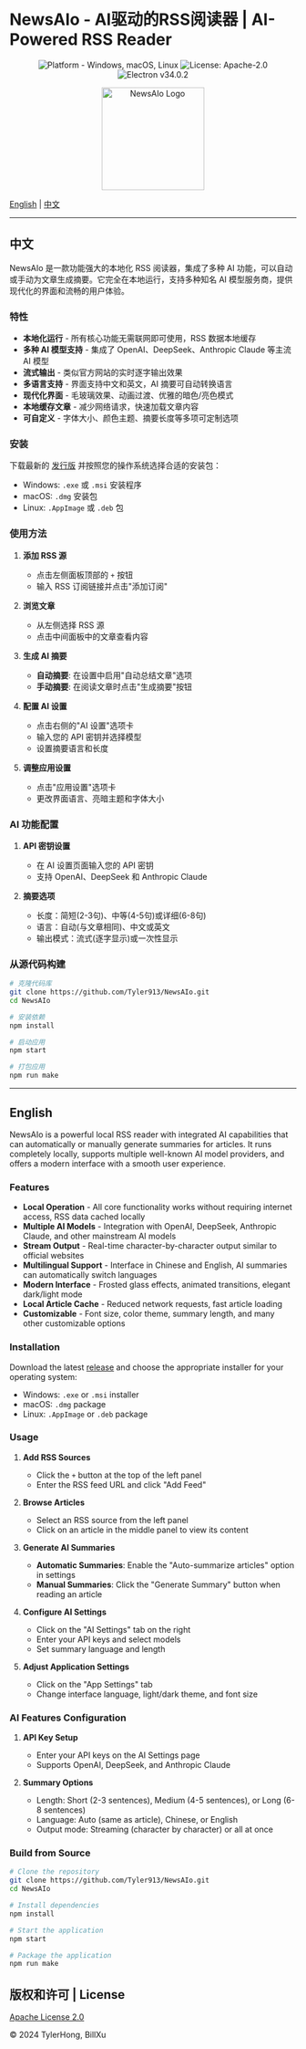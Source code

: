 # NewsAIo - AI驱动的RSS阅读器 | AI-Powered RSS Reader

<div align="center">
  <img src="https://img.shields.io/badge/platform-Windows%20%7C%20macOS%20%7C%20Linux-blue" alt="Platform - Windows, macOS, Linux">
  <img src="https://img.shields.io/badge/license-Apache--2.0-green" alt="License: Apache-2.0">
  <img src="https://img.shields.io/badge/Electron-v34.0.2-teal" alt="Electron v34.0.2">
</div>

<p align="center">
  <img src="https://raw.githubusercontent.com/Tyler913/NewsAIo/main/assets/logo.png" alt="NewsAIo Logo" width="180">
</p>

[English](#english) | [中文](#中文)

---

## 中文

NewsAIo 是一款功能强大的本地化 RSS 阅读器，集成了多种 AI 功能，可以自动或手动为文章生成摘要。它完全在本地运行，支持多种知名 AI 模型服务商，提供现代化的界面和流畅的用户体验。

### 特性

- **本地化运行** - 所有核心功能无需联网即可使用，RSS 数据本地缓存
- **多种 AI 模型支持** - 集成了 OpenAI、DeepSeek、Anthropic Claude 等主流 AI 模型
- **流式输出** - 类似官方网站的实时逐字输出效果
- **多语言支持** - 界面支持中文和英文，AI 摘要可自动转换语言
- **现代化界面** - 毛玻璃效果、动画过渡、优雅的暗色/亮色模式
- **本地缓存文章** - 减少网络请求，快速加载文章内容
- **可自定义** - 字体大小、颜色主题、摘要长度等多项可定制选项

### 安装

下载最新的 [发行版](https://github.com/Tyler913/NewsAIo/releases) 并按照您的操作系统选择合适的安装包：

- Windows: `.exe` 或 `.msi` 安装程序
- macOS: `.dmg` 安装包
- Linux: `.AppImage` 或 `.deb` 包

### 使用方法

1. **添加 RSS 源**
   - 点击左侧面板顶部的 `+` 按钮
   - 输入 RSS 订阅链接并点击"添加订阅"

2. **浏览文章**
   - 从左侧选择 RSS 源
   - 点击中间面板中的文章查看内容

3. **生成 AI 摘要**
   - **自动摘要**: 在设置中启用"自动总结文章"选项
   - **手动摘要**: 在阅读文章时点击"生成摘要"按钮

4. **配置 AI 设置**
   - 点击右侧的"AI 设置"选项卡
   - 输入您的 API 密钥并选择模型
   - 设置摘要语言和长度

5. **调整应用设置**
   - 点击"应用设置"选项卡
   - 更改界面语言、亮暗主题和字体大小

### AI 功能配置

1. **API 密钥设置**
   - 在 AI 设置页面输入您的 API 密钥
   - 支持 OpenAI、DeepSeek 和 Anthropic Claude

2. **摘要选项**
   - 长度：简短(2-3句)、中等(4-5句)或详细(6-8句)
   - 语言：自动(与文章相同)、中文或英文
   - 输出模式：流式(逐字显示)或一次性显示

### 从源代码构建

```bash
# 克隆代码库
git clone https://github.com/Tyler913/NewsAIo.git
cd NewsAIo

# 安装依赖
npm install

# 启动应用
npm start

# 打包应用
npm run make
```

---

## English

NewsAIo is a powerful local RSS reader with integrated AI capabilities that can automatically or manually generate summaries for articles. It runs completely locally, supports multiple well-known AI model providers, and offers a modern interface with a smooth user experience.

### Features

- **Local Operation** - All core functionality works without requiring internet access, RSS data cached locally
- **Multiple AI Models** - Integration with OpenAI, DeepSeek, Anthropic Claude, and other mainstream AI models
- **Stream Output** - Real-time character-by-character output similar to official websites
- **Multilingual Support** - Interface in Chinese and English, AI summaries can automatically switch languages
- **Modern Interface** - Frosted glass effects, animated transitions, elegant dark/light mode
- **Local Article Cache** - Reduced network requests, fast article loading
- **Customizable** - Font size, color theme, summary length, and many other customizable options

### Installation

Download the latest [release](https://github.com/Tyler913/NewsAIo/releases) and choose the appropriate installer for your operating system:

- Windows: `.exe` or `.msi` installer
- macOS: `.dmg` package
- Linux: `.AppImage` or `.deb` package

### Usage

1. **Add RSS Sources**
   - Click the `+` button at the top of the left panel
   - Enter the RSS feed URL and click "Add Feed"

2. **Browse Articles**
   - Select an RSS source from the left panel
   - Click on an article in the middle panel to view its content

3. **Generate AI Summaries**
   - **Automatic Summaries**: Enable the "Auto-summarize articles" option in settings
   - **Manual Summaries**: Click the "Generate Summary" button when reading an article

4. **Configure AI Settings**
   - Click on the "AI Settings" tab on the right
   - Enter your API keys and select models
   - Set summary language and length

5. **Adjust Application Settings**
   - Click on the "App Settings" tab
   - Change interface language, light/dark theme, and font size

### AI Features Configuration

1. **API Key Setup**
   - Enter your API keys on the AI Settings page
   - Supports OpenAI, DeepSeek, and Anthropic Claude

2. **Summary Options**
   - Length: Short (2-3 sentences), Medium (4-5 sentences), or Long (6-8 sentences)
   - Language: Auto (same as article), Chinese, or English
   - Output mode: Streaming (character by character) or all at once

### Build from Source

```bash
# Clone the repository
git clone https://github.com/Tyler913/NewsAIo.git
cd NewsAIo

# Install dependencies
npm install

# Start the application
npm start

# Package the application
npm run make
```

## 版权和许可 | License

[Apache License 2.0](LICENSE)

© 2024 TylerHong, BillXu
